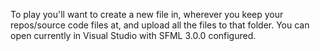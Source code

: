 To play you'll want to create a new file in, wherever you keep your repos/source code files at, and upload all the files to that folder. 
You can open currently in Visual Studio with SFML 3.0.0 configured.
